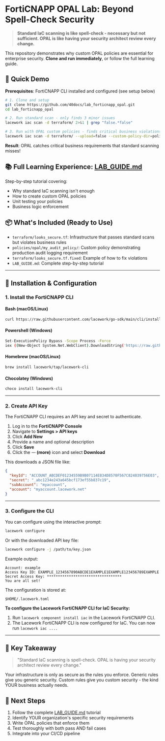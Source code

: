 # FortiCNAPP OPAL Lab: Beyond Spell-Check Security

> **Standard IaC scanning is like spell-check - necessary but not sufficient. OPAL is like having your security architect review every change.**

This repository demonstrates why custom OPAL policies are essential for enterprise security. **Clone and run immediately**, or follow the full learning guide.

## 🚀 Quick Demo

**Prerequisites**: FortiCNAPP CLI installed and configured (see setup below)

```bash
# 1. Clone and setup
git clone https://github.com/40docs/lab_forticnapp_opal.git
cd lab_forticnapp_opal

# 2. Run standard scan - only finds 3 minor issues
lacework iac scan -d terraform/ 2>&1 | grep "false.*false"

# 3. Run with OPAL custom policies - finds critical business violations!
lacework iac scan -d terraform/ --upload=false --custom-policy-dir=policies 2>&1 | grep "^c-opl"
```

**Result**: OPAL catches critical business requirements that standard scanning misses!

## 📚 Full Learning Experience: [LAB_GUIDE.md](LAB_GUIDE.md)

Step-by-step tutorial covering:
- Why standard IaC scanning isn't enough
- How to create custom OPAL policies
- Unit testing your policies
- Business logic enforcement

## 📦 What's Included (Ready to Use)

- `terraform/looks_secure.tf`: Infrastructure that passes standard scans but violates business rules
- `policies/opal/my_audit_policy/`: Custom policy demonstrating production audit logging requirement
- `terraform/looks_secure.tf.fixed`: Example of how to fix violations
- `LAB_GUIDE.md`: Complete step-by-step tutorial

---

## 🔧 Installation & Configuration

### 1. Install the FortiCNAPP CLI

#### Bash (macOS/Linux)

```bash
curl https://raw.githubusercontent.com/lacework/go-sdk/main/cli/install.sh | bash
```

#### Powershell (Windows)

```bash
Set-ExecutionPolicy Bypass -Scope Process -Force
iex ((New-Object System.Net.WebClient).DownloadString('https://raw.githubusercontent.com/lacework/go-sdk/main/cli/install.ps1'))
```

#### Homebrew (macOS/Linux)

```bash
brew install lacework/tap/lacework-cli
```

#### Chocolatey (Windows)

```bash
choco install lacework-cli
```

---

### 2. Create API Key

The FortiCNAPP CLI requires an API key and secret to authenticate.

1. Log in to the **FortiCNAPP Console**
2. Navigate to **Settings > API keys**
3. Click **Add New**
4. Provide a name and optional description
5. Click **Save**
6. Click the **⋯ (more)** icon and select **Download**

This downloads a JSON file like:

```json
{
  "keyId": "ACCOUNT_ABCDEF01234559B9B07114E834D8570F567C824039756E03",
  "secret": "_abc1234e243a645bcf173ef55b837c19",
  "subAccount": "myaccount",
  "account": "myaccount.lacework.net"
}
```

---

### 3. Configure the CLI

You can configure using the interactive prompt:

```bash
lacework configure
```

Or with the downloaded API key file:

```bash
lacework configure -j /path/to/key.json
```

Example output:

```text
Account: example
Access Key ID: EXAMPLE_1234567890ABCDE1EXAMPLE1EXAMPLE123456789EXAMPLE
Secret Access Key: **********************************
You are all set!
```

The configuration is stored at:

```text
$HOME/.lacework.toml
```

**To configure the Lacework FortiCNAPP CLI for IaC Security:**
1. Run `lacework component install iac` in the Lacework FortiCNAPP CLI.
2. The Lacework FortiCNAPP CLI is now configured for IaC. You can now run `lacework iac ....`

---

## 📝 Key Takeaway

> "Standard IaC scanning is spell-check. OPAL is having your security architect review every change."

Your infrastructure is only as secure as the rules you enforce. Generic rules give you generic security. Custom rules give you custom security - the kind YOUR business actually needs.

## 🔗 Next Steps

1. Follow the complete [LAB_GUIDE.md](LAB_GUIDE.md) tutorial
2. Identify YOUR organization's specific security requirements
3. Write OPAL policies that enforce them
4. Test thoroughly with both pass AND fail cases
5. Integrate into your CI/CD pipeline
